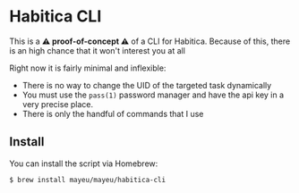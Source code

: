 # Habitica CLI

This is a **:warning: proof-of-concept :warning:** of a CLI for Habitica.
Because of this, there is an high chance that it won't interest you at all

Right now it is fairly minimal and inflexible:
* There is no way to change the UID of the targeted task dynamically
* You must use the `pass(1)` password manager and have the api key in a very
  precise place.
* There is only the handful of commands that I use

## Install

You can install the script via Homebrew:
```
$ brew install mayeu/mayeu/habitica-cli
```
